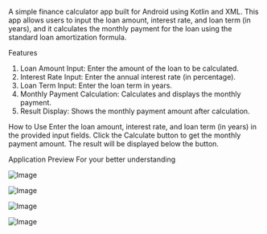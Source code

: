 A simple finance calculator app built for Android using Kotlin and XML.
This app allows users to input the loan amount, interest rate, and loan term (in years), and it calculates the monthly payment for the loan using the standard loan amortization formula.

Features
1. Loan Amount Input: Enter the amount of the loan to be calculated.
2. Interest Rate Input: Enter the annual interest rate (in percentage).
3. Loan Term Input: Enter the loan term in years.
4. Monthly Payment Calculation: Calculates and displays the monthly payment.
5. Result Display: Shows the monthly payment amount after calculation.

How to Use
Enter the loan amount, interest rate, and loan term (in years) in the provided input fields.
Click the Calculate button to get the monthly payment amount.
The result will be displayed below the button.

Application Preview For your better understanding

![Image](https://github.com/user-attachments/assets/8a22f4a8-047d-4b4c-99f0-c83d095f7faf)

![Image](https://github.com/user-attachments/assets/f068478f-afdd-4254-8458-c923187059a8)

![Image](https://github.com/user-attachments/assets/e959fe17-b9f9-4b9f-a43f-f224565a65cf)

![Image](https://github.com/user-attachments/assets/6dc97977-faf2-41ef-8fe7-5ca32d2492f7)









